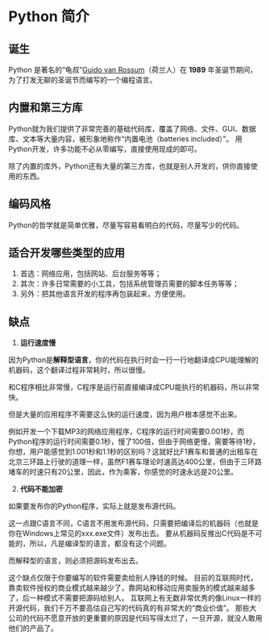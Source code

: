 # Python 简介

## 诞生

Python 是著名的“龟叔”[Guido van Rossum](https://en.wikipedia.org/wiki/Guido_van_Rossum)（荷兰人）在 **1989** 年圣诞节期间，为了打发无聊的圣诞节而编写的一个编程语言。

## 内置和第三方库

Python就为我们提供了非常完善的基础代码库，覆盖了网络、文件、GUI、数据库、文本等大量内容，被形象地称作“内置电池（batteries included）”。
用Python开发，许多功能不必从零编写，直接使用现成的即可。

除了内置的库外，Python还有大量的第三方库，也就是别人开发的，供你直接使用的东西。

## 编码风格

Python的哲学就是简单优雅，尽量写容易看明白的代码，尽量写少的代码。

## 适合开发哪些类型的应用

1. 首选：网络应用，包括网站、后台服务等等；
2. 其次：许多日常需要的小工具，包括系统管理员需要的脚本任务等等；
3. 另外：把其他语言开发的程序再包装起来，方便使用。

## 缺点

1. **运行速度慢**

因为Python是**解释型语言**，你的代码在执行时会一行一行地翻译成CPU能理解的机器码，这个翻译过程非常耗时，所以很慢。

和C程序相比非常慢，C程序是运行前直接编译成CPU能执行的机器码，所以非常快。

但是大量的应用程序不需要这么快的运行速度，因为用户根本感觉不出来。

例如开发一个下载MP3的网络应用程序，C程序的运行时间需要0.001秒，而Python程序的运行时间需要0.1秒，慢了100倍，但由于网络更慢，需要等待1秒，你想，用户能感觉到1.001秒和1.1秒的区别吗？这就好比F1赛车和普通的出租车在北京三环路上行驶的道理一样，虽然F1赛车理论时速高达400公里，但由于三环路堵车的时速只有20公里，因此，作为乘客，你感觉的时速永远是20公里。

2. **代码不能加密**

如果要发布你的Python程序，实际上就是发布源代码。

这一点跟C语言不同，C语言不用发布源代码，只需要把编译后的机器码（也就是你在Windows上常见的xxx.exe文件）发布出去。
要从机器码反推出C代码是不可能的，所以，凡是编译型的语言，都没有这个问题。

而解释型的语言，则必须把源码发布出去。

这个缺点仅限于你要编写的软件需要卖给别人挣钱的时候。
目前的互联网时代，靠卖软件授权的商业模式越来越少了，靠网站和移动应用卖服务的模式越来越多了，后一种模式不需要把源码给别人。
互联网上有无数非常优秀的像Linux一样的开源代码，我们千万不要高估自己写的代码真的有非常大的“商业价值”。
那些大公司的代码不愿意开放的更重要的原因是代码写得太烂了，一旦开源，就没人敢用他们的产品了。
